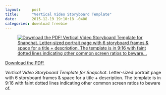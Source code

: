 ```yaml
---
layout:     post
title:      "Vertical Video Storyboard Template"
date:       2015-12-19 19:10:18 -0400
categories: download freebie
---
```


<figure>
  <a href="https://d13yacurqjgara.cloudfront.net/users/7825/screenshots/2415794/attachments/468120/snapchat-storyboards.pdf">
    <img src="http://66.media.tumblr.com/e384f0cd548316c9b31cd4884bfd0987/tumblr_nzmzsdK6na1qj4eqwo1_1280.gif" alt="Download the PDF!
Vertical Video Storyboard Template for Snapchat. Letter-sized portrait page with 6 storyboard frames &amp; space for a title + description. The template is in 9:16 with faint dotted lines indicating other common screen ratios to beware...">
  </a>
</figure>

<p><a href="http://t.umblr.com/redirect?z=https%3A%2F%2Fdribbble.com%2Fshots%2F2415794-Snapchat-sized-Storyboard-Template-pdf&amp;t=YWVlNDg5ZTBkYmQyY2U2Mjc5MDE5MzQ3ZjliN2ViNjkwNDI0MWI3NSxGQkxsTG5uSQ%3D%3D" class="button">Download the PDF!</a>

<p><em>Vertical Video Storyboard Template for Snapchat</em>. Letter-sized portrait page with 6 storyboard frames &amp; space for a title + description. The template is in 9:16 with faint dotted lines indicating other common screen ratios to beware of.</p>